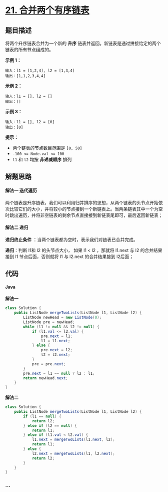 # [21. 合并两个有序链表](https://leetcode-cn.com/problems/merge-two-sorted-lists/)

## 题目描述

将两个升序链表合并为一个新的 **升序** 链表并返回。新链表是通过拼接给定的两个链表的所有节点组成的。 

**示例 1：**

```
输入：l1 = [1,2,4], l2 = [1,3,4]
输出：[1,1,2,3,4,4]
```

**示例 2：**

```
输入：l1 = [], l2 = []
输出：[]
```

**示例 3：**

```
输入：l1 = [], l2 = [0]
输出：[0]
```

**提示：**

- 两个链表的节点数目范围是 `[0, 50]`
- `-100 <= Node.val <= 100`
- `l1` 和 `l2` 均按 **非递减顺序** 排列

## 解题思路

#### 解法一 迭代遍历

两个链表是升序链表，我们可以利用归并排序的思想，从两个链表的头节点开始依次比较它们的大小，并将较小的节点接到一个新链表上。当两条链表其中一个为空时跳出遍历，并将非空链表的剩余节点直接接到新链表尾即可，最后返回新链表；

#### 解法二 递归

**递归终止条件** ：当两个链表都为空时，表示我们对链表已合并完成。

**递归**：判断 l1和 l2 的头节点大小， 如果 l1 < l2 ，那就将 l1.next 与 l2 的合并结果接到 l1 节点后面，否则就将 l1 与 l2.next 的合并结果接到 l2后面； 

## 代码

<!-- tabs:start -->

#### Java

**解法一**

```java
class Solution {
    public ListNode mergeTwoLists(ListNode l1, ListNode l2) {
        ListNode newHead = new ListNode(0);
        ListNode pre = newHead;
        while (l1 != null && l2 != null) {
            if (l1.val <= l2.val) {
                pre.next = l1;
                l1 = l1.next;
            } else {
                pre.next = l2;
                l2 = l2.next;
            }
            pre = pre.next;
        }
        pre.next = l1 == null ? l2 : l1;
        return newHead.next;
    }
}
```

**解法二**

```java
class Solution {
    public ListNode mergeTwoLists(ListNode l1, ListNode l2) {
        if (l1 == null) {
            return l2;
        } else if (l2 == null) {
            return l1;
        } else if (l1.val < l2.val) {
            l1.next = mergeTwoLists(l1.next, l2);
            return l1;
        } else {
            l2.next = mergeTwoLists(l1, l2.next);
            return l2;
        }
    }
}
```

### **...**

```

```

<!-- tabs:end -->